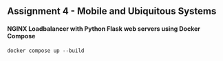 ## Assignment 4 - Mobile and Ubiquitous Systems
#### NGINX Loadbalancer with Python Flask web servers using Docker Compose

`docker compose up --build`
